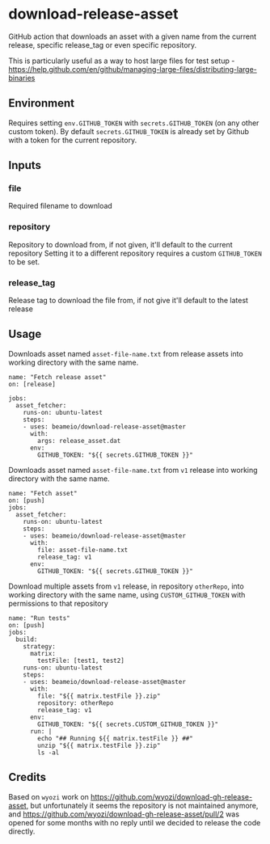 # download-release-asset

GitHub action that downloads an asset with a given name from the current release, specific release_tag or even specific repository.

This is particularly useful as a way to host large files for test setup - https://help.github.com/en/github/managing-large-files/distributing-large-binaries

## Environment
Requires setting `env.GITHUB_TOKEN` with `secrets.GITHUB_TOKEN` (on any other custom token).
By default `secrets.GITHUB_TOKEN` is already set by Github with a token for the current repository.

## Inputs
### file
Required filename to download

### repository
Repository to download from, if not given, it'll default to the current repository
Setting it to a different repository requires a custom `GITHUB_TOKEN` to be set.

### release_tag
Release tag to download the file from, if not give it'll default to the latest release

## Usage

Downloads asset named `asset-file-name.txt` from release assets into working directory with the same name.
```
name: "Fetch release asset"
on: [release]

jobs:
  asset_fetcher:
    runs-on: ubuntu-latest
    steps:
    - uses: beameio/download-release-asset@master
      with:
        args: release_asset.dat
      env:
        GITHUB_TOKEN: "${{ secrets.GITHUB_TOKEN }}"
```

Downloads asset named `asset-file-name.txt` from `v1` release into working directory with the same name.
```
name: "Fetch asset"
on: [push]
jobs:
  asset_fetcher:
    runs-on: ubuntu-latest
    steps:
    - uses: beameio/download-release-asset@master
      with:
        file: asset-file-name.txt
        release_tag: v1
      env:
        GITHUB_TOKEN: "${{ secrets.GITHUB_TOKEN }}"
```

Download multiple assets from `v1` release, in repository `otherRepo`, into working directory with the same name, using `CUSTOM_GITHUB_TOKEN` with permissions to that repository
```
name: "Run tests"
on: [push]
jobs:
  build:
    strategy:
      matrix:
        testFile: [test1, test2]
    runs-on: ubuntu-latest
    steps:
    - uses: beameio/download-release-asset@master
      with:
        file: "${{ matrix.testFile }}.zip"
        repository: otherRepo
        release_tag: v1
      env:
        GITHUB_TOKEN: "${{ secrets.CUSTOM_GITHUB_TOKEN }}"
      run: |
        echo "## Running ${{ matrix.testFile }} ##"
        unzip "${{ matrix.testFile }}.zip"
        ls -al
```

## Credits

Based on `wyozi` work on https://github.com/wyozi/download-gh-release-asset, but unfortunately it seems the repository is not maintained anymore, and https://github.com/wyozi/download-gh-release-asset/pull/2 was opened for some months with no reply until we decided to release the code directly.
